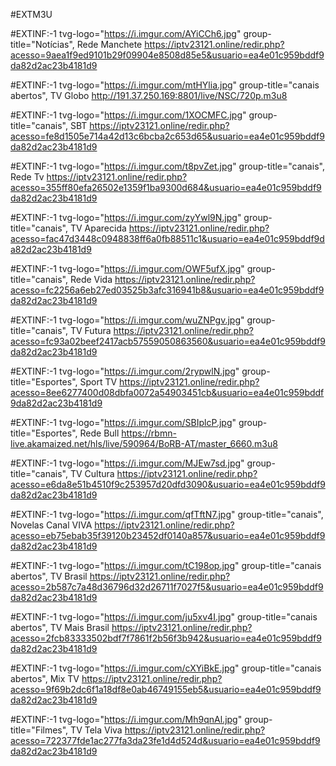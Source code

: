 #EXTM3U

#EXTINF:-1 tvg-logo="https://i.imgur.com/AYiCCh6.jpg" group-title="Notícias", Rede Manchete
https://iptv23121.online/redir.php?acesso=9aea1f9ed9101b29f09904e8508d85e5&usuario=ea4e01c959bddf9da82d2ac23b4181d9

#EXTINF:-1 tvg-logo="https://i.imgur.com/mtHYlia.jpg" group-title="canais abertos", TV Globo
http://191.37.250.169:8801/live/NSC/720p.m3u8

#EXTINF:-1 tvg-logo="https://i.imgur.com/1XOCMFC.jpg" group-title="canais", SBT
https://iptv23121.online/redir.php?acesso=fe8d1505e714a42d13c6bcba2c653d65&usuario=ea4e01c959bddf9da82d2ac23b4181d9

#EXTINF:-1 tvg-logo="https://i.imgur.com/t8pvZet.jpg" group-title="canais", Rede Tv
https://iptv23121.online/redir.php?acesso=355ff80efa26502e1359f1ba9300d684&usuario=ea4e01c959bddf9da82d2ac23b4181d9

#EXTINF:-1 tvg-logo="https://i.imgur.com/zyYwl9N.jpg" group-title="canais", TV Aparecida
https://iptv23121.online/redir.php?acesso=fac47d3448c0948838ff6a0fb88511c1&usuario=ea4e01c959bddf9da82d2ac23b4181d9

#EXTINF:-1 tvg-logo="https://i.imgur.com/OWF5ufX.jpg" group-title="canais", Rede Vida
https://iptv23121.online/redir.php?acesso=fc2256a6eb27ed03525b3afc316941b8&usuario=ea4e01c959bddf9da82d2ac23b4181d9

#EXTINF:-1 tvg-logo="https://i.imgur.com/wuZNPgv.jpg" group-title="canais", TV Futura
https://iptv23121.online/redir.php?acesso=fc93a02beef2417acb57559050863560&usuario=ea4e01c959bddf9da82d2ac23b4181d9

#EXTINF:-1 tvg-logo="https://i.imgur.com/2rypwlN.jpg" group-title="Esportes", Sport TV
https://iptv23121.online/redir.php?acesso=8ee6277400d08dbfa0072a54903451cb&usuario=ea4e01c959bddf9da82d2ac23b4181d9

#EXTINF:-1 tvg-logo="https://i.imgur.com/SBIplcP.jpg" group-title="Esportes", Rede Bull
https://rbmn-live.akamaized.net/hls/live/590964/BoRB-AT/master_6660.m3u8

#EXTINF:-1 tvg-logo="https://i.imgur.com/MJEw7sd.jpg" group-title="canais", TV Cultura
https://iptv23121.online/redir.php?acesso=e6da8e51b4510f9c253957d20dfd3090&usuario=ea4e01c959bddf9da82d2ac23b4181d9

#EXTINF:-1 tvg-logo="https://i.imgur.com/qfTftN7.jpg" group-title="canais", Novelas Canal VIVA
https://iptv23121.online/redir.php?acesso=eb75ebab35f39120b23452df0140a857&usuario=ea4e01c959bddf9da82d2ac23b4181d9

#EXTINF:-1 tvg-logo="https://i.imgur.com/tC198op.jpg" group-title="canais abertos", TV Brasil
https://iptv23121.online/redir.php?acesso=2b587c7a48d36796d32d26711f7027f5&usuario=ea4e01c959bddf9da82d2ac23b4181d9

#EXTINF:-1 tvg-logo="https://i.imgur.com/ju5xv4I.jpg" group-title="canais abertos", TV Mais Brasil
https://iptv23121.online/redir.php?acesso=2fcb83333502bdf7f7861f2b56f3b942&usuario=ea4e01c959bddf9da82d2ac23b4181d9

#EXTINF:-1 tvg-logo="https://i.imgur.com/cXYiBkE.jpg" group-title="canais abertos", Mix TV
https://iptv23121.online/redir.php?acesso=9f69b2dc6f1a18df8e0ab46749155eb5&usuario=ea4e01c959bddf9da82d2ac23b4181d9

#EXTINF:-1 tvg-logo="https://i.imgur.com/Mh9qnAl.jpg" group-title="Filmes", TV Tela Viva
https://iptv23121.online/redir.php?acesso=722377fde1ac277fa3da23fe1d4d524d&usuario=ea4e01c959bddf9da82d2ac23b4181d9
